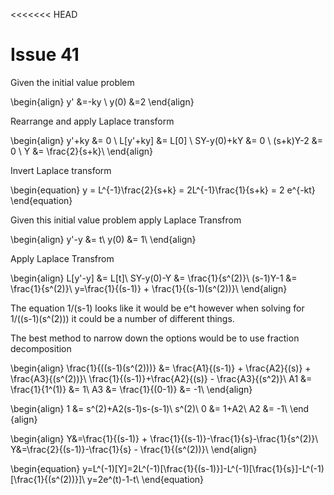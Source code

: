 <<<<<<< HEAD
# Issue 41


Given the initial value problem

\begin{align}
y' &=-ky \\
y(0) &=2
\end{align}

Rearrange and apply Laplace transform

\begin{align}
y'+ky &= 0 \\
L[y'+ky] &= L[0] \\
SY-y(0)+kY &= 0 \\
(s+k)Y-2 &= 0 \\
Y &= \frac{2}{s+k}\\
\end{align}

Invert Laplace transform

\begin{equation}
y = L^{-1}\frac{2}{s+k} = 2L^{-1}\frac{1}{s+k} = 2 e^{-kt}
\end{equation}


Given this initial value problem apply Laplace Transfrom

\begin{align}
y'-y &= t\\
y(0) &= 1\\
\end{align}

Apply Laplace Transfrom

\begin{align}
L[y'-y] &= L[t]\\
SY-y(0)-Y &= \frac{1}{s^(2)}\\
(s-1)Y-1 &= \frac{1}{s^(2)}\\
y=\frac{1}{(s-1)} + \frac{1}{(s-1)(s^(2))}\\
\end{align}

The equation 1/(s-1) looks like it would be e^t however when solving for 1/((s-1)(s^(2))) it could be a number of different things.

The best method to narrow down the options would be to use fraction decomposition

\begin{align}
\frac{1}{((s-1)(s^(2)))} &= \frac{A1}{(s-1)} + \frac{A2}{(s)} + \frac{A3}{(s^(2))}\\
\frac{1}{(s-1)}+\frac{A2}{(s)} - \frac{A3}{(s^2)}\\
A1 &= \frac{1}{1^(1)} &= 1\\
A3 &= \frac{1}{(0-1)} &= -1\\
\end{align}


\begin{align}
1 &= s^(2)+A2(s-1)s-(s-1)\\
s^(2)\\
0 &= 1+A2\\
A2 &= -1\\
\end {align}

\begin{align}
Y&=\frac{1}{(s-1)} + \frac{1}{(s-1)}-\frac{1}{s}-\frac{1}{s^(2)}\\
Y&=\frac{2}{(s-1)}-\frac{1}{s} - \frac{1}{(s^(2))}\\
\end{align}

\begin{equation}
y=L^(-1)[Y]=2L^(-1)[\frac{1}{(s-1)}]-L^(-1)[\frac{1}{s}]-L^(-1)[\frac{1}{(s^(2))}]\\
y=2e^(t)-1-t\\
\end{equation}



